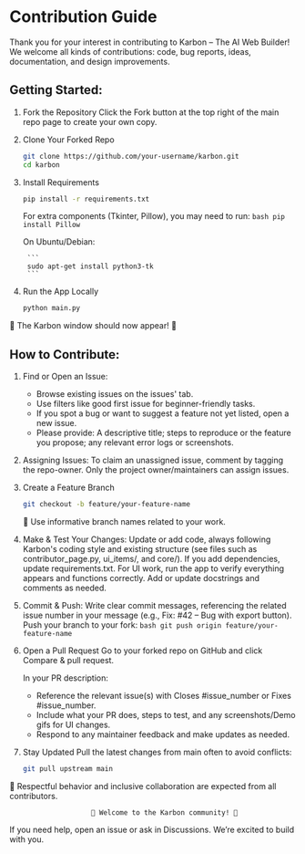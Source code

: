 # Contribution Guide

Thank you for your interest in contributing to Karbon – The AI Web Builder! We welcome all kinds of contributions: code, bug reports, ideas, documentation, and design improvements.

## Getting Started:

1. Fork the Repository
    Click the Fork button at the top right of the main repo page to create your own copy.
    
2. Clone Your Forked Repo
    ```bash
    git clone https://github.com/your-username/karbon.git
    cd karbon
    ```
    
3. Install Requirements
    ```bash
    pip install -r requirements.txt
    ```

    For extra components (Tkinter, Pillow), you may need to run:
        ```bash
        pip install Pillow
        ```

    On Ubuntu/Debian:
   
        ```
        sudo apt-get install python3-tk
        ```

5. Run the App Locally
    ```bash
    python main.py
    ```
🌟 The Karbon window should now appear! 🌟

## How to Contribute:

1. Find or Open an Issue:
   - Browse existing issues on the issues' tab.
   - Use filters like good first issue for beginner-friendly tasks.
   - If you spot a bug or want to suggest a feature not yet listed, open a new issue.
   - Please provide: A descriptive title; steps to reproduce or the feature you propose; any relevant error logs or screenshots.

2. Assigning Issues: To claim an unassigned issue, comment by tagging the repo-owner. Only the project owner/maintainers can assign issues.
   
3. Create a Feature Branch
    ```bash
    git checkout -b feature/your-feature-name
    ```
    
    📌 Use informative branch names related to your work.

7. Make & Test Your Changes: Update or add code, always following Karbon's coding style and existing structure (see files such as contributor_page.py, ui_items/, and core/). If you add dependencies, update requirements.txt. For UI work, run the app to verify everything appears and functions correctly. Add or update docstrings and comments as needed.
    
8. Commit & Push: Write clear commit messages, referencing the related issue number in your message (e.g., Fix: #42 – Bug with export button).
   Push your branch to your fork:
        ```bash
        git push origin feature/your-feature-name
        ```
    
9. Open a Pull Request
    Go to your forked repo on GitHub and click Compare & pull request.
    
    In your PR description: 
    - Reference the relevant issue(s) with Closes #issue_number or Fixes #issue_number. 
    - Include what your PR does, steps to test, and any screenshots/Demo gifs for UI changes.
    - Respond to any maintainer feedback and make updates as needed.

11. Stay Updated
    Pull the latest changes from main often to avoid conflicts:
    ```bash
    git pull upstream main
    ```

📌 Respectful behavior and inclusive collaboration are expected from all contributors.


                        🌟 Welcome to the Karbon community! 🌟
If you need help, open an issue or ask in Discussions. We’re excited to build with you.

